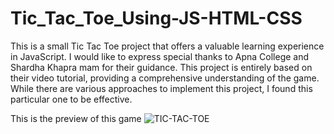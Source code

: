 # Tic_Tac_Toe_Using-JS-HTML-CSS

This is a small Tic Tac Toe project that offers a valuable learning experience in JavaScript. I would like to express special thanks to Apna College and Shardha Khapra mam for their guidance. This project is entirely based on their video tutorial, providing a comprehensive understanding of the game. While there are various approaches to implement this project, I found this particular one to be effective.

This is the preview of this game
![TIC-TAC-TOE](https://github.com/RohitRana208/Tic_Tac_Toe_Using-JS-HTML-CSS/assets/135816247/6244c021-46ed-4774-a9b8-e3370f1f0949)
